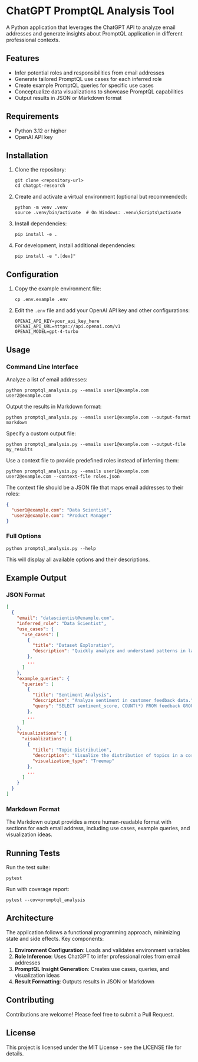 # ChatGPT PromptQL Analysis Tool

A Python application that leverages the ChatGPT API to analyze email addresses and generate insights about PromptQL application in different professional contexts.

## Features

- Infer potential roles and responsibilities from email addresses
- Generate tailored PromptQL use cases for each inferred role
- Create example PromptQL queries for specific use cases
- Conceptualize data visualizations to showcase PromptQL capabilities
- Output results in JSON or Markdown format

## Requirements

- Python 3.12 or higher
- OpenAI API key

## Installation

1. Clone the repository:

   ```
   git clone <repository-url>
   cd chatgpt-research
   ```

2. Create and activate a virtual environment (optional but recommended):

   ```
   python -m venv .venv
   source .venv/bin/activate  # On Windows: .venv\Scripts\activate
   ```

3. Install dependencies:

   ```
   pip install -e .
   ```

4. For development, install additional dependencies:
   ```
   pip install -e ".[dev]"
   ```

## Configuration

1. Copy the example environment file:

   ```
   cp .env.example .env
   ```

2. Edit the `.env` file and add your OpenAI API key and other configurations:
   ```
   OPENAI_API_KEY=your_api_key_here
   OPENAI_API_URL=https://api.openai.com/v1
   OPENAI_MODEL=gpt-4-turbo
   ```

## Usage

### Command Line Interface

Analyze a list of email addresses:

```
python promptql_analysis.py --emails user1@example.com user2@example.com
```

Output the results in Markdown format:

```
python promptql_analysis.py --emails user1@example.com --output-format markdown
```

Specify a custom output file:

```
python promptql_analysis.py --emails user1@example.com --output-file my_results
```

Use a context file to provide predefined roles instead of inferring them:

```
python promptql_analysis.py --emails user1@example.com user2@example.com --context-file roles.json
```

The context file should be a JSON file that maps email addresses to their roles:

```json
{
  "user1@example.com": "Data Scientist",
  "user2@example.com": "Product Manager"
}
```

### Full Options

```
python promptql_analysis.py --help
```

This will display all available options and their descriptions.

## Example Output

### JSON Format

```json
[
  {
    "email": "datascientist@example.com",
    "inferred_role": "Data Scientist",
    "use_cases": {
      "use_cases": [
        {
          "title": "Dataset Exploration",
          "description": "Quickly analyze and understand patterns in large datasets."
        },
        ...
      ]
    },
    "example_queries": {
      "queries": [
        {
          "title": "Sentiment Analysis",
          "description": "Analyze sentiment in customer feedback data.",
          "query": "SELECT sentiment_score, COUNT(*) FROM feedback GROUP BY sentiment_score USING PromptQL"
        },
        ...
      ]
    },
    "visualizations": {
      "visualizations": [
        {
          "title": "Topic Distribution",
          "description": "Visualize the distribution of topics in a corpus of text.",
          "visualization_type": "Treemap"
        },
        ...
      ]
    }
  }
]
```

### Markdown Format

The Markdown output provides a more human-readable format with sections for each email address, including use cases, example queries, and visualization ideas.

## Running Tests

Run the test suite:

```
pytest
```

Run with coverage report:

```
pytest --cov=promptql_analysis
```

## Architecture

The application follows a functional programming approach, minimizing state and side effects. Key components:

1. **Environment Configuration**: Loads and validates environment variables
2. **Role Inference**: Uses ChatGPT to infer professional roles from email addresses
3. **PromptQL Insight Generation**: Creates use cases, queries, and visualization ideas
4. **Result Formatting**: Outputs results in JSON or Markdown

## Contributing

Contributions are welcome! Please feel free to submit a Pull Request.

## License

This project is licensed under the MIT License - see the LICENSE file for details.
